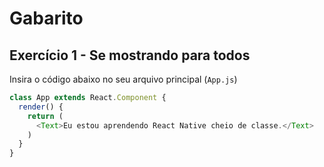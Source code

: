# Gabarito

## Exercício 1 -  Se mostrando para todos

Insira o código abaixo no seu arquivo principal (`App.js`)

``` javascript
class App extends React.Component {
  render() {
    return (
      <Text>Eu estou aprendendo React Native cheio de classe.</Text>
    )
  }
}
```